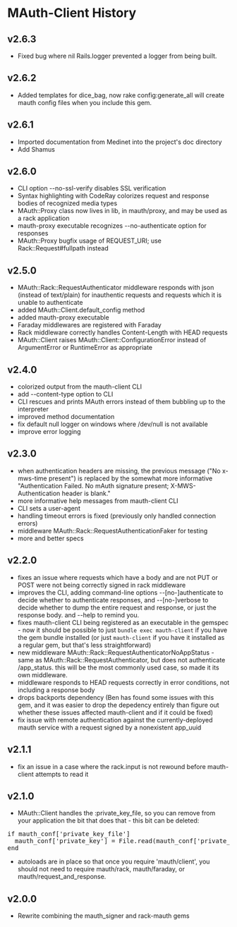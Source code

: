 # MAuth-Client History

## v2.6.3

- Fixed bug where nil Rails.logger prevented a logger from being built.

## v2.6.2

- Added templates for dice_bag, now rake config:generate_all will create
  mauth config files when you include this gem.

## v2.6.1

- Imported documentation from Medinet into the project's doc directory 
- Add Shamus

## v2.6.0

- CLI option --no-ssl-verify disables SSL verification
- Syntax highlighting with CodeRay colorizes request and response bodies of recognized media types
- MAuth::Proxy class now lives in lib, in mauth/proxy, and may be used as a rack application
- mauth-proxy executable recognizes --no-authenticate option for responses
- MAuth::Proxy bugfix usage of REQUEST_URI; use Rack::Request#fullpath instead

## v2.5.0

- MAuth::Rack::RequestAuthenticator middleware responds with json (instead of text/plain) for inauthentic requests 
  and requests which it is unable to authenticate
- added MAuth::Client.default_config method
- added mauth-proxy executable
- Faraday middlewares are registered with Faraday
- Rack middleware correctly handles Content-Length with HEAD requests
- MAuth::Client raises MAuth::Client::ConfigurationError instead of ArgumentError or RuntimeError as appropriate

## v2.4.0

- colorized output from the mauth-client CLI 
- add --content-type option to CLI
- CLI rescues and prints MAuth errors instead of them bubbling up to the interpreter
- improved method documentation 
- fix default null logger on windows where /dev/null is not available 
- improve error logging

## v2.3.0

- when authentication headers are missing, the previous message ("No x-mws-time present") is replaced by the somewhat 
  more informative "Authentication Failed. No mAuth signature present; X-MWS-Authentication header is blank."
- more informative help messages from mauth-client CLI
- CLI sets a user-agent 
- handling timeout errors is fixed (previously only handled connection errors)
- middleware MAuth::Rack::RequestAuthenticationFaker for testing 
- more and better specs 

## v2.2.0

- fixes an issue where requests which have a body and are not PUT or POST were not being correctly signed in rack 
  middleware 
- improves the CLI, adding command-line options --[no-]authenticate to decide whether to authenticate responses, and 
  --[no-]verbose to decide whether to dump the entire request and response, or just the response body. and --help to 
  remind you. 
- fixes mauth-client CLI being registered as an executable in the gemspec - now it should be possible to just 
  `bundle exec mauth-client` if you have the gem bundle installed (or just `mauth-client` if you have it installed as 
  a regular gem, but that's less straightforward) 
- new middleware MAuth::Rack::RequestAuthenticatorNoAppStatus - same as MAuth::Rack::RequestAuthenticator, but does 
  not authenticate /app_status. this will be the most commonly used case, so made it its own middleware. 
- middleware responds to HEAD requests correctly in error conditions, not including a response body 
- drops backports dependency (Ben has found some issues with this gem, and it was easier to drop the depedency 
  entirely than figure out whether these issues affected mauth-client and if it could be fixed) 
- fix issue with remote authentication against the currently-deployed mauth service with a request signed by a 
  nonexistent app_uuid

## v2.1.1

- fix an issue in a case where the rack.input is not rewound before mauth-client attempts to read it

## v2.1.0

- MAuth::Client handles the :private_key_file, so you can remove from your application the bit that does that - this 
  bit can be deleted:

<pre>
if mauth_conf['private_key_file']
  mauth_conf['private_key'] = File.read(mauth_conf['private_key_file'])
end
</pre>

- autoloads are in place so that once you require 'mauth/client', you should not need to require mauth/rack, 
  mauth/faraday, or mauth/request_and_response.

## v2.0.0

- Rewrite combining the mauth_signer and rack-mauth gems 
